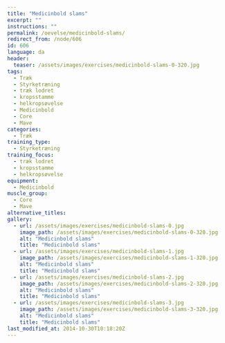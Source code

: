 ```yaml
---
title: "Medicinbold slams"
excerpt: ""
instructions: ""
permalink: /oevelse/medicinbold-slams/
redirect_from: /node/606
id: 606
language: da
header:
  teaser: /assets/images/exercises/medicinbold-slams-0-320.jpg
tags:
  - Træk
  - Styrketræning
  - træk lodret
  - kropsstamme
  - helkropsøvelse
  - Medicinbold
  - Core
  - Mave
categories:
  - Træk
training_type: 
  - Styrketræning
training_focus: 
  - træk lodret
  - kropsstamme
  - helkropsøvelse
equipment:
  - Medicinbold
muscle_group:
  - Core
  - Mave
alternative_titles:
gallery:
  - url: /assets/images/exercises/medicinbold-slams-0.jpg
    image_path: /assets/images/exercises/medicinbold-slams-0-320.jpg
    alt: "Medicinbold slams"
    title: "Medicinbold slams"
  - url: /assets/images/exercises/medicinbold-slams-1.jpg
    image_path: /assets/images/exercises/medicinbold-slams-1-320.jpg
    alt: "Medicinbold slams"
    title: "Medicinbold slams"
  - url: /assets/images/exercises/medicinbold-slams-2.jpg
    image_path: /assets/images/exercises/medicinbold-slams-2-320.jpg
    alt: "Medicinbold slams"
    title: "Medicinbold slams"
  - url: /assets/images/exercises/medicinbold-slams-3.jpg
    image_path: /assets/images/exercises/medicinbold-slams-3-320.jpg
    alt: "Medicinbold slams"
    title: "Medicinbold slams"
last_modified_at: 2014-10-30T10:18:20Z
---
```

